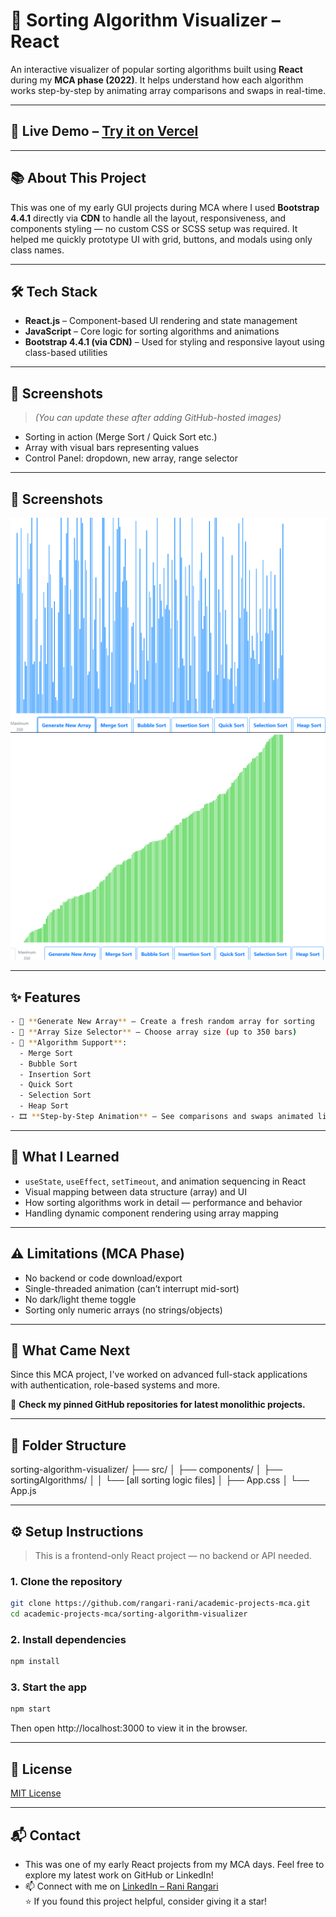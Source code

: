 # 🔢 Sorting Algorithm Visualizer – React

An interactive visualizer of popular sorting algorithms built using **React** during my **MCA phase (2022)**. It helps understand how each algorithm works step-by-step by animating array comparisons and swaps in real-time.

---

## 🚀 Live Demo – [Try it on Vercel](https://visualizer-blush.vercel.app/)

---

## 📚 About This Project

This was one of my early GUI projects during MCA where I used **Bootstrap 4.4.1** directly via **CDN** to handle all the layout, responsiveness, and components styling — no custom CSS or SCSS setup was required. It helped me quickly prototype UI with grid, buttons, and modals using only class names.

---

## 🛠️ Tech Stack

- **React.js** – Component-based UI rendering and state management
- **JavaScript** – Core logic for sorting algorithms and animations
- **Bootstrap 4.4.1 (via CDN)** – Used for styling and responsive layout using class-based utilities

---

## 📸 Screenshots

> _(You can update these after adding GitHub-hosted images)_  
- Sorting in action (Merge Sort / Quick Sort etc.)  
- Array with visual bars representing values  
- Control Panel: dropdown, new array, range selector  

---

## 📸 Screenshots

![New Array](https://github.com/rangari-rani/academic-projects-mca/blob/1e441449e4a340e1bf3cff397c29a713d7fef1db/sorting-algorithm-visualizer/newarray.png) 
![Sorted Array](https://github.com/rangari-rani/academic-projects-mca/blob/1e441449e4a340e1bf3cff397c29a713d7fef1db/sorting-algorithm-visualizer/afterarray.png)  

---
## ✨ Features

```bash
- 🔁 **Generate New Array** – Create a fresh random array for sorting
- 🔢 **Array Size Selector** – Choose array size (up to 350 bars)
- 🧠 **Algorithm Support**:
  - Merge Sort
  - Bubble Sort
  - Insertion Sort
  - Quick Sort
  - Selection Sort
  - Heap Sort
- 🎞️ **Step-by-Step Animation** – See comparisons and swaps animated live
```

---

## 🧠 What I Learned

- `useState`, `useEffect`, `setTimeout`, and animation sequencing in React
- Visual mapping between data structure (array) and UI
- How sorting algorithms work in detail — performance and behavior
- Handling dynamic component rendering using array mapping

---

## ⚠️ Limitations (MCA Phase)

- No backend or code download/export
- Single-threaded animation (can’t interrupt mid-sort)
- No dark/light theme toggle
- Sorting only numeric arrays (no strings/objects)

---

## 🔄 What Came Next

Since this MCA project, I've worked on advanced full-stack applications with authentication, role-based systems and more.

📌 **Check my pinned GitHub repositories for latest monolithic projects.**  

---

## 📁 Folder Structure

sorting-algorithm-visualizer/
├── src/
│ ├── components/
│ ├── sortingAlgorithms/
│ │ └── [all sorting logic files]
│ ├── App.css
│ └── App.js

---

## ⚙️ Setup Instructions

> This is a frontend-only React project — no backend or API needed.

### 1. Clone the repository

```bash
git clone https://github.com/rangari-rani/academic-projects-mca.git
cd academic-projects-mca/sorting-algorithm-visualizer
```

### 2. Install dependencies

```bash
npm install
```

### 3. Start the app

```bash
npm start
```  
Then open http://localhost:3000 to view it in the browser.  

---

## 📜 License

[MIT License](LICENSE)

---

## 📬 Contact

-  This was one of my early React projects from my MCA days. Feel free to explore my latest work on GitHub or LinkedIn! 
- 📫 Connect with me on [LinkedIn – Rani Rangari](https://www.linkedin.com/in/rani-rangari/)  
⭐ If you found this project helpful, consider giving it a star!

